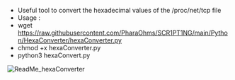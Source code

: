 + Useful tool to convert the hexadecimal values of the /proc/net/tcp file
+ Usage :
+ wget https://raw.githubusercontent.com/PharaOhms/SCR1PT1NG/main/Python/HexaConverter/hexaConverter.py
+ chmod +x hexaConverter.py
+ python3 hexaConvert.py

![ReadMe_hexaConverter](https://user-images.githubusercontent.com/98988642/172469731-916baae1-ee48-4720-a64e-cf23af2f617b.png)


